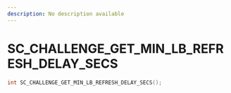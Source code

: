 ```yaml
---
description: No description available 
---
```


# SC_CHALLENGE_GET_MIN_LB_REFRESH_DELAY_SECS

```cpp
int SC_CHALLENGE_GET_MIN_LB_REFRESH_DELAY_SECS();
```